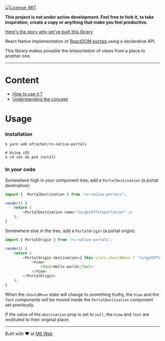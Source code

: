 [![License: MIT](https://img.shields.io/badge/License-MIT-yellow.svg)](https://opensource.org/licenses/MIT)

**This project is not under active development. Feel free to fork it, to take inspiration, create a copy or anything that make you feel productive.**

[Here's the story _why_ we've built this library](https://t.co/QVGbfGuLG3)

React Native implementation of [ReactDOM portals](https://reactjs.org/docs/portals.html) using a declarative API.

This library makes possible the _teleportation_ of views from a place to another one.

---

# Content

- <a href="#usage">How to use it ?</a>
- [Understanding the concept](./docs/CONCEPT.md)

<h1 name="#usage">Usage</h1>

### Installation

```
$ yarn add mfrachet/rn-native-portals

# Using iOS
$ cd ios && pod install
```

### In your code

Somewhere high in your component tree, add a `PortalDestination` (a portal destination):

```javascript
import {  PortalDestination } from "rn-native-portals";

render() {
	return (
		<PortalDestination name="targetOfTeleportation" />
	);
}
```

Somewhere else in the tree, add a `PortalOrigin` (a portal origin):

```javascript
import { PortalOrigin } from 'rn-native-portals';

render() {
	return (
		<PortalOrigin destination={ this.state.shouldMove ? 'targetOfTeleportation' : null }>
			<View>
				<Text>Hello world</Text>
			</View>
		</PortalOrigin>
	);
}
```

When the `shouldMove` state will change to something truthy, the `View` and the `Text` components will be moved inside the `PortalDestination` component set
previously.

If the value of the `destination` prop is set to `null`, the `View` and `Text` are restituted to their original place.

---

Built with ❤️ at [M6 Web](http://tech.m6web.fr/)
